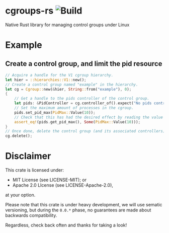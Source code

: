 # cgroups-rs ![Build](https://travis-ci.org/levex/cgroups-rs.svg?branch=master)
Native Rust library for managing control groups under Linux

# Example

## Create a control group, and limit the pid resource

``` rust
// Acquire a handle for the V1 cgroup hierarchy.
let hier = ::hierarchies::V1::new();
// Create a control group named "example" in the hierarchy.
let cg = Cgroup::new(&hier, String::from("example"), 0);
{
    // Get a handle to the pids controller of the control group.
    let pids: &PidController = cg.controller_of().expect("No pids controller in V1 hierarchy!");
    // Set the maximum amount of processes in the cgroup.
    pids.set_pid_max(PidMax::Value(10));
    // Check that this has had the desired effect by reading the value back from the kernel.
    assert_eq!(pids.get_pid_max(), Some(PidMax::Value(10)));
}
// Once done, delete the control group (and its associated controllers).
cg.delete();
```

# Disclaimer

This crate is licensed under:

- MIT License (see LICENSE-MIT); or
- Apache 2.0 LIcense (see LICENSE-Apache-2.0),

at your option.

Please note that this crate is under heavy development, we will use sematic
versioning, but during the `0.0.*` phase, no guarantees are made about
backwards compatibility.

Regardless, check back often and thanks for taking a look!
